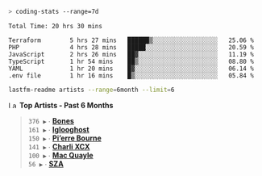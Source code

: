```zsh
> coding-stats --range=7d
```

<!--START_SECTION:waka-->

```text
Total Time: 20 hrs 30 mins

Terraform        5 hrs 27 mins   ██████▒░░░░░░░░░░░░░░░░░░   25.06 %
PHP              4 hrs 28 mins   █████░░░░░░░░░░░░░░░░░░░░   20.59 %
JavaScript       2 hrs 26 mins   ██▓░░░░░░░░░░░░░░░░░░░░░░   11.19 %
TypeScript       1 hr 54 mins    ██▒░░░░░░░░░░░░░░░░░░░░░░   08.80 %
YAML             1 hr 20 mins    █▓░░░░░░░░░░░░░░░░░░░░░░░   06.14 %
.env file        1 hr 16 mins    █▒░░░░░░░░░░░░░░░░░░░░░░░   05.84 %
```

<!--END_SECTION:waka-->

```zsh
lastfm-readme artists --range=6month --limit=6
```

<!--START_LASTFM_ARTISTS:{"period": "6month", "rows": 6}-->
<a href="https://last.fm" target="_blank"><img src="https://user-images.githubusercontent.com/17434202/215290617-e793598d-d7c9-428f-9975-156db1ba89cc.svg" alt="Last.fm Logo" width="18" height="13"/></a> **Top Artists - Past 6 Months**

> `376 ▶️` ∙ **[Bones](https://www.last.fm/music/Bones)**<br/>
> `161 ▶️` ∙ **[Iglooghost](https://www.last.fm/music/Iglooghost)**<br/>
> `150 ▶️` ∙ **[Pi’erre Bourne](https://www.last.fm/music/Pi%E2%80%99erre+Bourne)**<br/>
> `141 ▶️` ∙ **[Charli XCX](https://www.last.fm/music/Charli+XCX)**<br/>
> `100 ▶️` ∙ **[Mac Quayle](https://www.last.fm/music/Mac+Quayle)**<br/>
> `56 ▶️` ∙ **[SZA](https://www.last.fm/music/SZA)**<br/>
<!--END_LASTFM_ARTISTS-->

